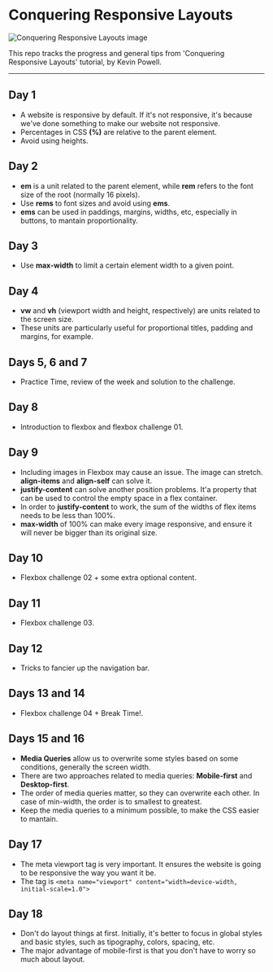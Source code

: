# Conquering Responsive Layouts

![Conquering Responsive Layouts image](https://d31ezp3r8jwmks.cloudfront.net/gjQ6wqLoXSviuBRJPa3PXUPi)

This repo tracks the progress and general tips from 'Conquering Responsive Layouts' tutorial, by Kevin Powell.

<hr>

## Day 1
* A website is responsive by default. If it's not responsive, it's because we've done something to make our website not responsive.
* Percentages in CSS **(%)** are relative to the parent element.
* Avoid using heights.

## Day 2
* **em** is a unit related to the parent element, while **rem** refers to the font size of the root (normally 16 pixels).
* Use **rems** to font sizes and avoid using **ems**.
* **ems** can be used in paddings, margins, widths, etc, especially in buttons, to mantain proportionality.

## Day 3
* Use **max-width** to limit a certain element width to a given point.

## Day 4
* **vw** and **vh** (viewport width and height, respectively) are units related to the screen size.
* These units are particularly useful for proportional titles, padding and margins, for example.

## Days 5, 6 and 7
* Practice Time, review of the week and solution to the challenge.

## Day 8
* Introduction to flexbox and flexbox challenge 01.

## Day 9
* Including images in Flexbox may cause an issue. The image can stretch. **align-items** and **align-self** can solve it.
* **justify-content** can solve another position problems. It'a property that can be used to control the empty space in a flex container.
* In order to **justify-content** to work, the sum of the widths of flex items needs to be less than 100%.
* **max-width** of 100% can make every image responsive, and ensure it will never be bigger than its original size.

## Day 10
* Flexbox challenge 02 + some extra optional content.

## Day 11
* Flexbox challenge 03.

## Day 12
* Tricks to fancier up the navigation bar.

## Days 13 and 14
* Flexbox challenge 04 + Break Time!.

## Days 15 and 16
* **Media Queries** allow us to overwrite some styles based on some conditions, generally the screen width.
* There are two approaches related to media queries: **Mobile-first** and **Desktop-first**.
* The order of media queries matter, so they can overwrite each other. In case of min-width, the order is to smallest to greatest.
* Keep the media queries to a minimum possible, to make the CSS easier to mantain.

## Day 17
* The meta viewport tag is very important. It ensures the website is going to be responsive the way you want it be.
* The tag is `<meta name="viewport" content="width=device-width, initial-scale=1.0">`

## Day 18
* Don't do layout things at first. Initially, it's better to focus in global styles and basic styles, such as tipography, colors, spacing, etc.
* The major advantage of mobile-first is that you don't have to worry so much about layout.
